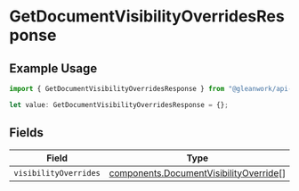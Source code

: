 # GetDocumentVisibilityOverridesResponse

## Example Usage

```typescript
import { GetDocumentVisibilityOverridesResponse } from "@gleanwork/api-client/models/components";

let value: GetDocumentVisibilityOverridesResponse = {};
```

## Fields

| Field                                                                                            | Type                                                                                             | Required                                                                                         | Description                                                                                      |
| ------------------------------------------------------------------------------------------------ | ------------------------------------------------------------------------------------------------ | ------------------------------------------------------------------------------------------------ | ------------------------------------------------------------------------------------------------ |
| `visibilityOverrides`                                                                            | [components.DocumentVisibilityOverride](../../models/components/documentvisibilityoverride.md)[] | :heavy_minus_sign:                                                                               | N/A                                                                                              |